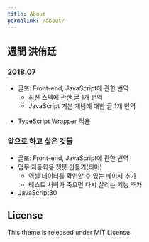 ```yaml
---
title: About
permalink: /about/
---
```


## 週間 洪侑廷

### 2018.07

- 글또: Front-end, JavaScript에 관한 번역
    - 최신 스펙에 관한 글 1개 번역
    - JavaScript 기본 개념에 대한 글 1개 번역
<!-- - 업무 자동화용 챗못 만들기(티미)
    - 관리자용 페이지 만들기(node.js, 익스프레스)
    - 내가 기여한 오픈소스 프로젝트의 스타 수를 기록하는 기능 추가
    - 테스트 서버 상태를 1시간에 한 번씩 확인하는 기능 추가 -->
- TypeScript Wrapper 적용
<!-- - 밑바닥부터 시작하는 데이터 과학 JavaScript 버전으로 실행하고 기록하기 -->

### 앞으로 하고 싶은 것들

- 글또: Front-end, JavaScript에 관한 번역
- 업무 자동화용 챗봇 만들기(티미)
    - 엑셀 데이터를 확인할 수 있는 페이지 추가
    - 테스트 서버가 죽으면 다시 살리는 기능 추가
- JavaScript30

## License

This theme is released under MIT License.
